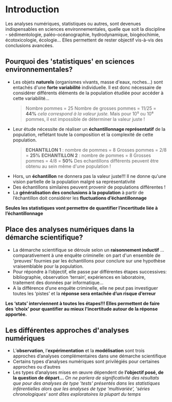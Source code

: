 # Introduction
Les analyses numériques, statistiques ou autres, sont devenues indispensables en sciences environnementales, quelle que soit la discipline - sédimentologie, paléo-océanographie, hydrodynamique, biogéochimie, écotoxicologie,  écologie... Elles permettent de rester objectif vis-à-vis des conclusions avancées.
## Pourquoi des 'statistiques' en sciences environnementales?
+   Les objets **naturels** (organismes vivants, masse d'eaux, roches...) sont entachés d'une **forte variabilité** individuelle. Il est donc nécessaire de considérer différents éléments de la population étudiée pour accéder à cette variabilité...
    > Nombre pommes = 25
    > Nombre de grosses pommes = 11/25 = **44%** *cela correspond à la valeur juste.*
    > Mais pour 10⁵ ou 10⁶ pommes, il est impossible de déterminer la valeur juste !
+   Leur étude nécessite de réaliser un **échantillonnage représentatif** de la population, reflétant toute la composition et la complexité de cette population.
    > **ECHANTILLON 1** :
    > nombre de pommes = 8
    > Grosses pommes = 2/8 = **25%**
    > **ECHANTILLON 2** :
    > nombre de pommes = 8
    > Grosses pommes = 4/8 = **50%**
    > Des echantillons différents peuvent être obtenu au sein même d'une population !
+   Hors, un **échantillon** ne donnera pas la valeur juste!!! Il ne donne qu'une vision partielle de la population malgré sa représentativité
+   Des échantillons similaires peuvent provenir de populations différentes !
+   La **généralisation des conclusions à la population** à partir de l’échantillon doit considérer les **fluctuations d’échantillonnage**

**Seules les statistiques vont permettre de quantifier l’incertitude liée à l’échantillonnage**
## Place des analyses numériques dans la démarche scientifique?
+   La démarche scientifique se déroule selon un **raisonnement inductif** …comparativement à une enquête criminelle: on part d'un ensemble de 'preuves' fournies par les échantillons pour conclure sur une hypothèse vraisemblable pour la population.
+   Pour répondre à l’objectif, elle passe par différentes étapes successives: bibliographie, observation ‘terrain’, expériences en laboratoire, traitement des données par informatique…
+   A la différence d’une enquête criminelle, elle ne peut pas investiguer toutes les ‘pistes’ et la **réponse sera entachée d’un risque d’erreur**

**Les ‘stats’ interviennent à toutes les étapes!!! Elles permettent de faire des ‘choix’ pour quantifier au mieux l'incertitude autour de la réponse apportée.**
## Les différentes approches d'analyses numériques
+   L’**observation**, l’**expérimentation** et la **modélisation** sont trois approches d’analyses complémentaires dans une démarche scientifique
+   Certains types d’analyses numériques sont privilégiés pour certaines approches ou d’autres
+   Les types d’analyses mises en œuvre dépendent de **l’objectif posé, de la question de départ...**
*On ne parlera de significativité des résultats que pour des analyses de type 'tests' présentés dans les statistiques inférentielles alors que les analyses de type 'multivariée', 'séries chronologiques' sont dites exploratoires la plupart du temps*

